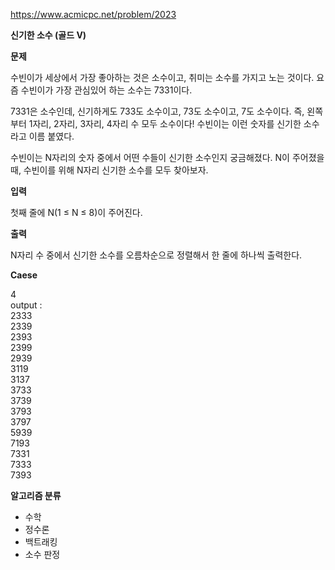 https://www.acmicpc.net/problem/2023

**신기한 소수 (골드 V)**

**문제**

수빈이가 세상에서 가장 좋아하는 것은 소수이고, 취미는 소수를 가지고 노는 것이다. 요즘 수빈이가 가장 관심있어 하는 소수는 7331이다.

7331은 소수인데, 신기하게도 733도 소수이고, 73도 소수이고, 7도 소수이다. 즉, 왼쪽부터 1자리, 2자리, 3자리, 4자리 수 모두 소수이다! 수빈이는 이런 숫자를 신기한 소수라고 이름 붙였다.

수빈이는 N자리의 숫자 중에서 어떤 수들이 신기한 소수인지 궁금해졌다. N이 주어졌을 때, 수빈이를 위해 N자리 신기한 소수를 모두 찾아보자.

**입력**

첫째 줄에 N(1 ≤ N ≤ 8)이 주어진다.

**출력**

N자리 수 중에서 신기한 소수를 오름차순으로 정렬해서 한 줄에 하나씩 출력한다.

**Caese**

4<br>
output :<br>
2333<br>
2339<br>
2393<br>
2399<br>
2939<br>
3119<br>
3137<br>
3733<br>
3739<br>
3793<br>
3797<br>
5939<br>
7193<br>
7331<br>
7333<br>
7393

**알고리즘 분류**

- 수학
- 정수론
- 백트래킹
- 소수 판정